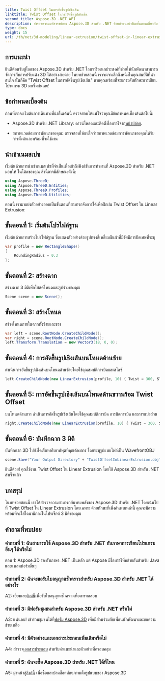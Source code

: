 ```yaml
---
title: Twist Offset ในการอัดขึ้นรูปเชิงเส้น
linktitle: Twist Offset ในการอัดขึ้นรูปเชิงเส้น
second_title: Aspose.3D .NET API
description: สำรวจความมหัศจรรย์ของ Aspose.3D สำหรับ .NET ด้วยคำแนะนำทีละขั้นตอนเกี่ยวกับ Twist Offset ใน Linear Extrusion ยกระดับโครงการ 3D ของคุณได้อย่างง่ายดาย
type: docs
weight: 15
url: /th/net/3d-modeling/linear-extrusion/twist-offset-in-linear-extrusion/
---
```

## การแนะนำ

ยินดีต้อนรับสู่โลกของ Aspose.3D สำหรับ .NET ไลบรารีอเนกประสงค์ที่ช่วยให้นักพัฒนาสามารถจัดการกับการปรับแต่ง 3D ได้อย่างง่ายดาย ในบทช่วยสอนนี้ เราจะเจาะลึกถึงหนึ่งในคุณสมบัติที่น่าสนใจ นั่นก็คือ "Twist Offset ในการอัดขึ้นรูปเชิงเส้น" หากคุณพร้อมที่จะยกระดับทักษะการเขียนโปรแกรม 3D มาเริ่มกันเลย!

## ข้อกำหนดเบื้องต้น

ก่อนที่เราจะเริ่มต้นการเดินทางที่น่าตื่นเต้นนี้ ตรวจสอบให้แน่ใจว่าคุณมีข้อกำหนดเบื้องต้นต่อไปนี้:

-  Aspose.3D สำหรับ .NET Library: ดาวน์โหลดและติดตั้งไลบรารีจาก[หน้าปล่อย](https://releases.aspose.com/3d/net/).

- สภาพแวดล้อมการพัฒนาของคุณ: ตรวจสอบให้แน่ใจว่าสภาพแวดล้อมการพัฒนาของคุณได้รับการตั้งค่าและพร้อมที่จะใช้งาน

## นำเข้าเนมสเปซ

เริ่มต้นด้วยการนำเข้าเนมสเปซที่จำเป็นเพื่อเข้าถึงฟังก์ชันการทำงานที่ Aspose.3D สำหรับ .NET มอบให้ ในโค้ดของคุณ สิ่งนี้อาจมีลักษณะดังนี้:

```csharp
using Aspose.ThreeD;
using Aspose.ThreeD.Entities;
using Aspose.ThreeD.Profiles;
using Aspose.ThreeD.Utilities;
```

ตอนนี้ เรามาแบ่งตัวอย่างออกเป็นขั้นตอนที่สามารถจัดการได้เพื่อฝึกฝน Twist Offset ใน Linear Extrusion:

## ขั้นตอนที่ 1: เริ่มต้นโปรไฟล์ฐาน

เริ่มต้นด้วยการสร้างโปรไฟล์ฐาน ซึ่งแสดงตัวอย่างด้วยรูปทรงสี่เหลี่ยมผืนผ้าที่มีรัศมีการปัดเศษที่ระบุ

```csharp
var profile = new RectangleShape()
{
    RoundingRadius = 0.3
};
```

## ขั้นตอนที่ 2: สร้างฉาก

สร้างฉาก 3 มิติเพื่อโฮสต์โหนดและรูปร่างของคุณ

```csharp
Scene scene = new Scene();
```

## ขั้นตอนที่ 3: สร้างโหนด

สร้างโหนดภายในฉากทั้งซ้ายและขวา

```csharp
var left = scene.RootNode.CreateChildNode();
var right = scene.RootNode.CreateChildNode();
left.Transform.Translation = new Vector3(18, 0, 0);
```

## ขั้นตอนที่ 4: การอัดขึ้นรูปเชิงเส้นบนโหนดด้านซ้าย

ดำเนินการอัดขึ้นรูปเชิงเส้นบนโหนดด้านซ้ายโดยใช้คุณสมบัติการบิดและสไลซ์

```csharp
left.CreateChildNode(new LinearExtrusion(profile, 10) { Twist = 360, Slices = 100 });
```

## ขั้นตอนที่ 5: การอัดขึ้นรูปเชิงเส้นบนโหนดด้านขวาพร้อม Twist Offset

บนโหนดด้านขวา ดำเนินการอัดขึ้นรูปเชิงเส้นโดยใช้คุณสมบัติการบิด การบิดการบิด และการแบ่งส่วน

```csharp
right.CreateChildNode(new LinearExtrusion(profile, 10) { Twist = 360, Slices = 100, TwistOffset = new Vector3(3, 0, 0) });
```

## ขั้นตอนที่ 6: บันทึกฉาก 3 มิติ

บันทึกฉาก 3D ไปยังไดเร็กทอรีเอาท์พุตที่คุณต้องการ โดยระบุรูปแบบไฟล์เป็น WavefrontOBJ

```csharp
scene.Save("Your Output Directory" + "TwistOffsetInLinearExtrusion.obj", FileFormat.WavefrontOBJ);
```

ยินดีด้วย! คุณใช้งาน Twist Offset ใน Linear Extrusion โดยใช้ Aspose.3D สำหรับ .NET สำเร็จแล้ว

## บทสรุป

ในบทช่วยสอนนี้ เราได้สำรวจความสามารถอันทรงพลังของ Aspose.3D สำหรับ .NET โดยเน้นไปที่ Twist Offset ใน Linear Extrusion โดยเฉพาะ ด้วยทักษะที่เพิ่งค้นพบเหล่านี้ คุณจะมีความพร้อมที่จะใส่ไดนามิกลงในโปรเจ็กต์ 3 มิติของคุณ

## คำถามที่พบบ่อย

### คำถามที่ 1: ฉันสามารถใช้ Aspose.3D สำหรับ .NET กับภาษาการเขียนโปรแกรมอื่นๆ ได้หรือไม่

ตอบ 1: Aspose.3D รองรับภาษา .NET เป็นหลัก แต่ Aspose มีไลบรารีที่คล้ายกันสำหรับ Java และแพลตฟอร์มอื่นๆ

### คำถามที่ 2: ฉันจะขอรับใบอนุญาตชั่วคราวสำหรับ Aspose.3D สำหรับ .NET ได้อย่างไร

 A2: เยี่ยมเลย[ลิงค์นี้](https://purchase.aspose.com/temporary-license/)เพื่อรับใบอนุญาตชั่วคราวเพื่อการทดสอบ

### คำถามที่ 3: มีฟอรัมชุมชนสำหรับ Aspose.3D สำหรับ .NET หรือไม่

 A3: แน่นอน! เข้าร่วมชุมชนได้ที่[ฟอรั่ม Aspose.3D](https://forum.aspose.com/c/3d/18) เพื่อมีส่วนร่วมกับเพื่อนนักพัฒนาและขอความช่วยเหลือ

### คำถามที่ 4: มีตัวอย่างและเอกสารประกอบเพิ่มเติมหรือไม่

 A4: สำรวจ[เอกสารประกอบ](https://reference.aspose.com/3d/net/) สำหรับคำแนะนำและตัวอย่างที่ครอบคลุม

### คำถามที่ 5: ฉันจะซื้อ Aspose.3D สำหรับ .NET ได้ที่ไหน

 A5: มุ่งหน้าสู่[ลิงค์นี้](https://purchase.aspose.com/buy) เพื่อซื้อและปลดล็อคศักยภาพเต็มรูปแบบของ Aspose.3D